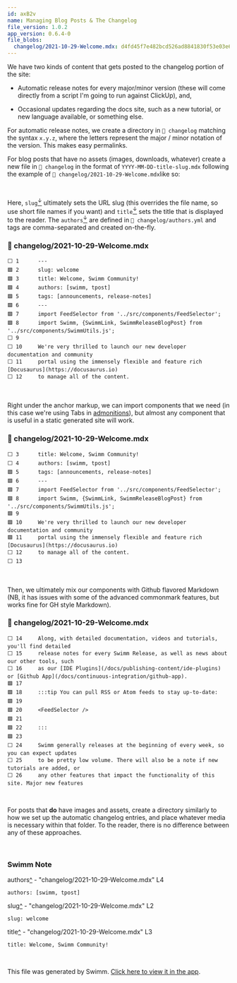 ```yaml
---
id: axB2v
name: Managing Blog Posts & The Changelog
file_version: 1.0.2
app_version: 0.6.4-0
file_blobs:
  changelog/2021-10-29-Welcome.mdx: d4fd45f7e482bcd526ad8841830f53e03e64f5dc
---
```


We have two kinds of content that gets posted to the changelog portion of the site:

*   Automatic release notes for every major/minor version (these will come directly from a script I'm going to run against ClickUp), and,
    
*   Occasional updates regarding the docs site, such as a new tutorial, or new language available, or something else.
    

For automatic release notes, we create a directory in `📄 changelog` matching the syntax `x.y.z`, where the letters represent the major / minor notation of the version. This makes easy permalinks.

For blog posts that have no assets (images, downloads, whatever) create a new file in `📄 changelog` in the format of `YYYY-MM-DD-title-slug.mdx` following the example of `📄 changelog/2021-10-29-Welcome.mdx`like so:

<br/>

Here, `slug`[<sup id="zCbYL">↓</sup>](#f-zCbYL) ultimately sets the URL slug (this overrides the file name, so use short file names if you want) and `title`[<sup id="2q6wtE">↓</sup>](#f-2q6wtE) sets the title that is displayed to the reader. The `authors`[<sup id="1ghDVK">↓</sup>](#f-1ghDVK) are defined in `📄 changelog/authors.yml` and tags are comma-separated and created on-the-fly.
<!-- NOTE-swimm-snippet: the lines below link your snippet to Swimm -->
### 📄 changelog/2021-10-29-Welcome.mdx
```mdx
⬜ 1      ---
🟩 2      slug: welcome
🟩 3      title: Welcome, Swimm Community!
🟩 4      authors: [swimm, tpost] 
🟩 5      tags: [announcements, release-notes]
🟩 6      ---
🟩 7      import FeedSelector from '../src/components/FeedSelector';
🟩 8      import Swimm, {SwimmLink, SwimmReleaseBlogPost} from '../src/components/SwimmUtils.js';
⬜ 9      
⬜ 10     We're very thrilled to launch our new developer documentation and community 
⬜ 11     portal using the immensely flexible and feature rich [Docusaurus](https://docusaurus.io) 
⬜ 12     to manage all of the content.
```

<br/>

Right under the anchor markup, we can import components that we need (in this case we're using Tabs in [admonitions](https://docusaurus.io/docs/markdown-features/admonitions)), but almost any component that is useful in a static generated site will work.
<!-- NOTE-swimm-snippet: the lines below link your snippet to Swimm -->
### 📄 changelog/2021-10-29-Welcome.mdx
```mdx
⬜ 3      title: Welcome, Swimm Community!
⬜ 4      authors: [swimm, tpost] 
🟩 5      tags: [announcements, release-notes]
🟩 6      ---
🟩 7      import FeedSelector from '../src/components/FeedSelector';
🟩 8      import Swimm, {SwimmLink, SwimmReleaseBlogPost} from '../src/components/SwimmUtils.js';
🟩 9      
🟩 10     We're very thrilled to launch our new developer documentation and community 
🟩 11     portal using the immensely flexible and feature rich [Docusaurus](https://docusaurus.io) 
⬜ 12     to manage all of the content.
⬜ 13     
```

<br/>

Then, we ultimately mix our components with Github flavored Markdown (NB, it has issues with some of the advanced commonmark features, but works fine for GH style Markdown).
<!-- NOTE-swimm-snippet: the lines below link your snippet to Swimm -->
### 📄 changelog/2021-10-29-Welcome.mdx
```mdx
⬜ 14     Along, with detailed documentation, videos and tutorials, you'll find detailed 
⬜ 15     release notes for every Swimm Release, as well as news about our other tools, such
⬜ 16     as our [IDE Plugins](/docs/publishing-content/ide-plugins) or [Github App](/docs/continuous-integration/github-app).
🟩 17     
🟩 18     :::tip You can pull RSS or Atom feeds to stay up-to-date:
🟩 19     
🟩 20     <FeedSelector />
🟩 21     
🟩 22     :::
🟩 23     
⬜ 24     Swimm generally releases at the beginning of every week, so you can expect updates
⬜ 25     to be pretty low volume. There will also be a note if new tutorials are added, or
⬜ 26     any other features that impact the functionality of this site. Major new features
```

<br/>

For posts that **do** have images and assets, create a directory similarly to how we set up the automatic changelog entries, and place whatever media is necessary within that folder. To the reader, there is no difference between any of these approaches.

<br/>

<!-- THIS IS AN AUTOGENERATED SECTION. DO NOT EDIT THIS SECTION DIRECTLY -->
### Swimm Note

<span id="f-1ghDVK">authors</span>[^](#1ghDVK) - "changelog/2021-10-29-Welcome.mdx" L4
```mdx
authors: [swimm, tpost] 
```

<span id="f-zCbYL">slug</span>[^](#zCbYL) - "changelog/2021-10-29-Welcome.mdx" L2
```mdx
slug: welcome
```

<span id="f-2q6wtE">title</span>[^](#2q6wtE) - "changelog/2021-10-29-Welcome.mdx" L3
```mdx
title: Welcome, Swimm Community!
```

<br/>

This file was generated by Swimm. [Click here to view it in the app](https://app.swimm.io/repos/Z2l0aHViJTNBJTNBZG9jcy5zd2ltbS5pbyUzQSUzQXN3aW1taW8=/docs/axB2v).